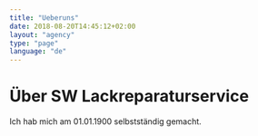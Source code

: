 ```yaml
---
title: "Ueberuns"
date: 2018-08-20T14:45:12+02:00
layout: "agency"
type: "page"
language: "de"
---
```



# Über SW Lackreparaturservice

Ich hab mich am 01.01.1900 selbstständig gemacht.

